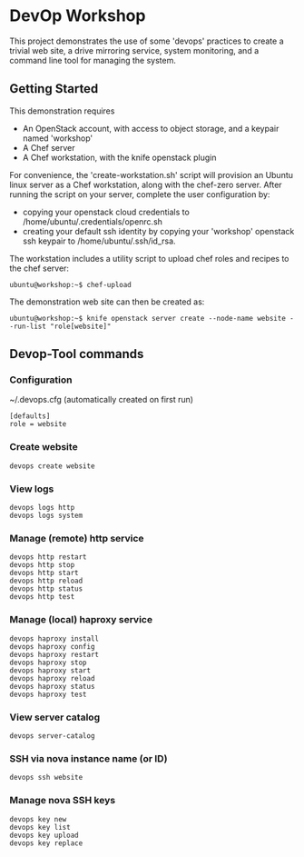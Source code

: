 # DevOp Workshop
This project demonstrates the use of some 'devops' practices to create a trivial web site, a drive mirroring service, system monitoring, and a command line tool for managing the system.


## Getting Started

This demonstration requires
 * An OpenStack account, with access to object storage, and a keypair named 'workshop'
 * A Chef server
 * A Chef workstation, with the knife openstack plugin

For convenience, the 'create-workstation.sh' script will provision an Ubuntu linux server as a Chef workstation, along with the chef-zero server.  After running the script on your server, complete the user configuration by:
 * copying your openstack cloud credentials to /home/ubuntu/.credentials/openrc.sh
 * creating your default ssh identity by copying your 'workshop' openstack ssh keypair to /home/ubuntu/.ssh/id_rsa.

The workstation includes a utility script to upload chef roles and recipes to the chef server:

    ubuntu@workshop:~$ chef-upload

The demonstration web site can then be created as:

    ubuntu@workshop:~$ knife openstack server create --node-name website --run-list "role[website]"



## Devop-Tool commands

### Configuration

~/.devops.cfg (automatically created on first run)
```
[defaults]
role = website
```

### Create website
```
devops create website
```

### View logs
```
devops logs http
devops logs system
```

### Manage (remote) http service
```
devops http restart
devops http stop
devops http start
devops http reload
devops http status
devops http test
```

### Manage (local) haproxy service
```
devops haproxy install
devops haproxy config
devops haproxy restart
devops haproxy stop
devops haproxy start
devops haproxy reload
devops haproxy status
devops haproxy test
```

### View server catalog
```
devops server-catalog
```

### SSH via nova instance name (or ID)
```
devops ssh website
```

### Manage nova SSH keys
```
devops key new
devops key list
devops key upload
devops key replace
```
